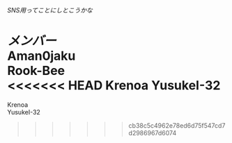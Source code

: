 _SNS用ってことにしとこうかな_

_メンバー_  
Aman0jaku  
Rook-Bee  
<<<<<<< HEAD
Krenoa
YusukeI-32
=======
Krenoa  
YusukeI-32  
>>>>>>> cb38c5c4962e78ed6d75f547cd7d2986967d6074

